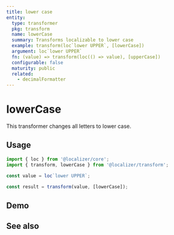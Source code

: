 ```yaml
---
title: lower case
entity:
  type: transformer
  pkg: transform
  name: lowerCase
  summary: Transforms localizable to lower case
  example: transform(loc`lower UPPER`, [lowerCase])
  argument: loc`lower UPPER`
  fn: (value) => transform(loc(() => value), [upperCase])
  configurable: false
  maturity: public
  related:
    - decimalFormatter
---
```


# lowerCase <Package name="transform"/>

This transformer changes all letters to lower case.

## Usage

```typescript twoslash
import { loc } from '@localizer/core';
import { transform, lowerCase } from '@localizer/transform';

const value = loc`lower UPPER`;

const result = transform(value, [lowerCase]);
```

## Demo

<script setup>
  import { ref, computed } from 'vue';
  import { NFormItem } from 'naive-ui/es/form';
  import { NInput } from 'naive-ui/es/input';

  const value = ref('lower UPPER');
</script>

<EntityDemo :args="[value]">
  <NFormItem label="Value">
    <NInput v-model:value="value" type="text" />
  </NFormItem>

</EntityDemo>

## See also

<Entities />
